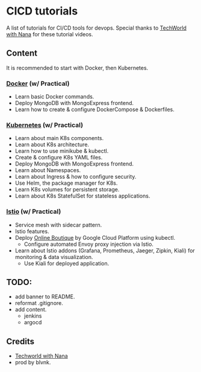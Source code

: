 # CICD tutorials

A list of tutorials for CI/CD tools for devops. Special thanks to [TechWorld with Nana](https://www.youtube.com/c/TechWorldwithNana) for these tutorial videos.

## Content

It is recommended to start with Docker, then Kubernetes.

### [Docker](docker%20tutorial/README.md) (w/ Practical)

- Learn basic Docker commands.
- Deploy MongoDB with MongoExpress frontend.
- Learn how to create & configure DockerCompose & Dockerfiles.

### [Kubernetes](kubernetes%20tutorial/README.md) (w/ Practical)

- Learn about main K8s components.
- Learn about K8s architecture.
- Learn how to use minikube & kubectl.
- Create & configure K8s YAML files.
- Deploy MongoDB with MongoExpress frontend.
- Learn about Namespaces.
- Learn about Ingress & how to configure security.
- Use Helm, the package manager for K8s.
- Learn K8s volumes for persistent storage.
- Learn about K8s StatefulSet for stateless applications. 

### [Istio](istio%20tutorial/README.md) (w/ Practical)

- Service mesh with sidecar pattern.
- Istio features.
- Deploy [Online Boutique](https://github.com/GoogleCloudPlatform/microservices-demo) by Google Cloud Platform using kubectl.
  - Configure automated Envoy proxy injection via Istio.
- Learn about Istio addons (Grafana, Prometheus, Jaeger, Zipkin, Kiali) for monitoring & data visualization.
  - Use Kiali for deployed application.

## TODO:

- add banner to README.
- reformat .gitignore.
- add content.
  - jenkins
  - argocd

## Credits

- [Techworld with Nana](https://twitter.com/Njuchi_)
- prod by blvnk.